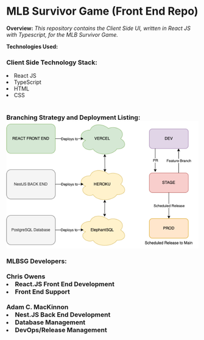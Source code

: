 <h1>MLB Survivor Game (Front End Repo)</h1>

**Overview:**
<i>This repository contains the Client Side UI, written in React JS with Typescript, for the MLB Survivor Game.</i>


**Technologies Used:**
<h3>Client Side Technology Stack: </h3>
<li> React JS
<li> TypeScript
<li>HTML
<li>CSS
<br><br>

<h3>Branching Strategy and Deployment Listing:
<img src="./public/images/mlbsgFE_diagram.drawio.png">
<br><br>
MLBSG Developers:
<br><br>
Chris Owens
<li> React.JS Front End Development
<li> Front End Support
<br><br>
Adam C. MacKinnon
<li> Nest.JS Back End Development
<li> Database Management
<li> DevOps/Release Management
<br><br>
